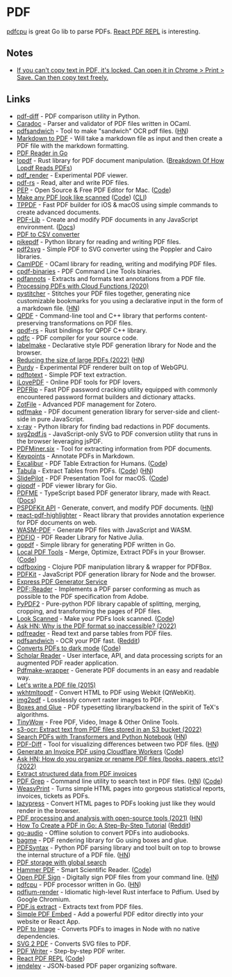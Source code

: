 # PDF

[pdfcpu](https://github.com/pdfcpu/pdfcpu) is great Go lib to parse PDFs. [React PDF REPL](https://react-pdf-repl.vercel.app/) is interesting.

## Notes

- [If you can't copy text in PDF, it's locked. Can open it in Chrome > Print > Save. Can then copy text freely.](https://superuser.com/questions/47462/cant-copy-text-from-a-pdf-file)

## Links

- [pdf-diff](https://github.com/JoshData/pdf-diff) - PDF comparison utility in Python.
- [Caradoc](https://github.com/caradoc-org/caradoc) - Parser and validator of PDF files written in OCaml.
- [pdfsandwich](http://www.tobias-elze.de/pdfsandwich/) - Tool to make "sandwich" OCR pdf files. ([HN](https://news.ycombinator.com/item?id=29124994))
- [Markdown to PDF](https://github.com/arnabsen1729/md2pdf) - Will take a markdown file as input and then create a PDF file with the markdown formatting.
- [PDF Reader in Go](https://github.com/ledongthuc/pdf)
- [lopdf](https://github.com/J-F-Liu/lopdf) - Rust library for PDF document manipulation. ([Breakdown Of How Lopdf Reads PDFs](https://martyjon.es/2021/05/08/A-breakdown-of-how-lopdf-reads-PDFs.html))
- [pdf_render](https://github.com/pdf-rs/pdf_render) - Experimental PDF viewer.
- [pdf-rs](https://github.com/pdf-rs/pdf) - Read, alter and write PDF files.
- [PEP](https://macpep.org/) - Open Source & Free PDF Editor for Mac. ([Code](https://github.com/orklann/PEP))
- [Make any PDF look like scanned](https://www.scanyourpdf.com/) ([Code](https://github.com/baicunko/scanyourpdf)) ([CLI](https://github.com/apurvmishra99/pdf-to-scan))
- [TPPDF](https://github.com/techprimate/TPPDF) - Fast PDF builder for iOS & macOS using simple commands to create advanced documents.
- [PDF-Lib](https://github.com/Hopding/pdf-lib) - Create and modify PDF documents in any JavaScript environment. ([Docs](https://pdf-lib.js.org/))
- [PDF to CSV converter](https://github.com/SahilChoudhary22/pdf2csv-converter)
- [pikepdf](https://github.com/pikepdf/pikepdf) - Python library for reading and writing PDF files.
- [pdf2svg](https://github.com/dawbarton/pdf2svg) - Simple PDF to SVG converter using the Poppler and Cairo libraries.
- [CamlPDF](https://github.com/johnwhitington/camlpdf) - OCaml library for reading, writing and modifying PDF files.
- [cpdf-binaries](https://github.com/coherentgraphics/cpdf-binaries) - PDF Command Line Tools binaries.
- [pdfannots](https://github.com/0xabu/pdfannots) - Extracts and formats text annotations from a PDF file.
- [Processing PDFs with Cloud Functions (2020)](https://lukasschwab.me/blog/gen/cloud-function-pdf-processing.html)
- [pystitcher](https://github.com/captn3m0/pystitcher) - Stitches your PDF files together, generating nice customizable bookmarks for you using a declarative input in the form of a markdown file. ([HN](https://news.ycombinator.com/item?id=29738723))
- [QPDF](https://github.com/qpdf/qpdf) - Command-line tool and C++ library that performs content-preserving transformations on PDF files.
- [qpdf-rs](https://github.com/ancwrd1/qpdf-rs) - Rust bindings for QPDF C++ library.
- [pdfc](https://github.com/sachinraja/pdfc) - PDF compiler for your source code.
- [labelmake](https://github.com/hand-dot/labelmake) - Declarative style PDF generation library for Node and the browser.
- [Reducing the size of large PDFs (2022)](https://leancrew.com/all-this/2022/01/reducing-the-size-of-large-pdfs/) ([HN](https://news.ycombinator.com/item?id=30137127))
- [Purdy](https://github.com/murtyjones/purdy) - Experimental PDF renderer built on top of WebGPU.
- [pdftotext](https://github.com/jalan/pdftotext) - Simple PDF text extraction.
- [iLovePDF](https://www.ilovepdf.com/) - Online PDF tools for PDF lovers.
- [PDFRip](https://github.com/mufeedvh/pdfrip) - Fast PDF password cracking utility equipped with commonly encountered password format builders and dictionary attacks.
- [ZotFile](https://github.com/jlegewie/zotfile) - Advanced PDF management for Zotero.
- [pdfmake](https://github.com/bpampuch/pdfmake) - PDF document generation library for server-side and client-side in pure JavaScript.
- [x-ray](https://github.com/freelawproject/x-ray) - Python library for finding bad redactions in PDF documents.
- [svg2pdf.js](https://github.com/yWorks/svg2pdf.js) - JavaScript-only SVG to PDF conversion utility that runs in the browser leveraging jsPDF.
- [PDFMiner.six](https://github.com/pdfminer/pdfminer.six) - Tool for extracting information from PDF documents.
- [Keypoints](https://keypoints.app/) - Annotate PDFs in Markdown.
- [Excalibur](https://excalibur-py.readthedocs.io/en/master/) - PDF Table Extraction for Humans. ([Code](https://github.com/camelot-dev/excalibur))
- [Tabula](https://tabula.technology/) - Extract Tables from PDFs. ([Code](https://github.com/tabulapdf/tabula)) ([HN](https://news.ycombinator.com/item?id=30475784))
- [SlidePilot](https://slidepilotapp.com/en/) - PDF Presentation Tool for macOS. ([Code](https://github.com/SlidePilot/SlidePilot-macOS))
- [giopdf](https://github.com/andybalholm/giopdf) - PDF viewer library for Gio.
- [PDFME](https://github.com/pdfme/pdfme) - TypeScript based PDF generator library, made with React. ([Docs](https://pdfme.com/docs/getting-started))
- [PSPDFKit API](https://pspdfkit.com/api/) - Generate, convert, and modify PDF documents. ([HN](https://news.ycombinator.com/item?id=30709524))
- [react-pdf-highlighter](https://github.com/agentcooper/react-pdf-highlighter) - React library that provides annotation experience for PDF documents on web.
- [WASM-PDF](https://github.com/jussiniinikoski/wasm-pdf) - Generate PDF files with JavaScript and WASM.
- [PDFIO](https://github.com/sambitdash/PDFIO.jl) - PDF Reader Library for Native Julia.
- [gopdf](https://github.com/signintech/gopdf) - Simple library for generating PDF written in Go.
- [Local PDF Tools](https://localpdf.tech/) - Merge, Optimize, Extract PDFs in your Browser. ([Code](https://github.com/jufabeck2202/localpdfmerger))
- [pdfboxing](https://github.com/dotemacs/pdfboxing) - Clojure PDF manipulation library & wrapper for PDFBox.
- [PDFKit](https://github.com/foliojs/pdfkit) - JavaScript PDF generation library for Node and the browser.
- [Express PDF Generator Service](https://github.com/isneezy/pdf-generator-service)
- [PDF::Reader](https://github.com/yob/pdf-reader) - Implements a PDF parser conforming as much as possible to the PDF specification from Adobe.
- [PyPDF2](https://github.com/py-pdf/PyPDF2) - Pure-python PDF library capable of splitting, merging, cropping, and transforming the pages of PDF files.
- [Look Scanned](https://lookscanned.io/) - Make your PDFs look scanned. ([Code](https://github.com/rwv/lookscanned.io))
- [Ask HN: Why is the PDF format so inaccessible? (2022)](https://news.ycombinator.com/item?id=31266661)
- [pdfreader](https://github.com/adrienjoly/npm-pdfreader) - Read text and parse tables from PDF files.
- [pdfsandwich](http://www.tobias-elze.de/pdfsandwich/) - OCR your PDF fast. ([Reddit](https://www.reddit.com/r/linux/comments/ukjocu/if_you_want_to_ocr_your_pdf_the_fastest_easiest/))
- [Converts PDFs to dark mode](https://dark-mode-pdf.portals.sh/) ([Code](https://github.com/jc9108/dark-mode-pdf))
- [Scholar Reader](https://github.com/allenai/scholarphi) - User interface, API, and data processing scripts for an augmented PDF reader application.
- [Pdfmake-wrapper](https://github.com/Lugriz/pdfmake-wrapper) - Generate PDF documents in an easy and readable way.
- [Let's write a PDF file (2015)](https://speakerdeck.com/ange/lets-write-a-pdf-file)
- [wkhtmltopdf](https://github.com/wkhtmltopdf/wkhtmltopdf) - Convert HTML to PDF using Webkit (QtWebKit).
- [img2pdf](https://github.com/myollie/img2pdf) - Losslessly convert raster images to PDF.
- [Boxes and Glue](https://github.com/speedata/boxesandglue) - PDF typesetting library/backend in the spirit of TeX's algorithms.
- [TinyWow](https://tinywow.com/) - Free PDF, Video, Image & Other Online Tools.
- [s3-ocr: Extract text from PDF files stored in an S3 bucket (2022)](https://simonwillison.net/2022/Jun/30/s3-ocr/)
- [Search PDFs with Transformers and Python Notebook](https://colab.research.google.com/github/jina-ai/workshops/blob/main/pdf_search/pdf_search.ipynb) ([HN](https://news.ycombinator.com/item?id=32224542))
- [PDF-Diff](https://github.com/serhack/pdf-diff) - Tool for visualizing differences between two PDF files. ([HN](https://news.ycombinator.com/item?id=32353479))
- [Generate an Invoice PDF using Cloudflare Workers](https://generate.invoice.workers.dev/) ([Code](https://github.com/adamschwartz/generate.invoice.workers.dev))
- [Ask HN: How do you organize or rename PDF files (books, papers, etc)? (2022)](https://news.ycombinator.com/item?id=32565059)
- [Extract structured data from PDF invoices](https://github.com/invoice-x/invoice2data)
- [PDF Grep](https://pdfgrep.org/) - Command line utility to search text in PDF files. ([HN](https://news.ycombinator.com/item?id=32971748)) ([Code](https://gitlab.com/pdfgrep/pdfgrep))
- [WeasyPrint](https://github.com/Kozea/WeasyPrint) - Turns simple HTML pages into gorgeous statistical reports, invoices, tickets as PDFs.
- [lazypress](https://github.com/alexferrari88/lazypress) - Convert HTML pages to PDFs looking just like they would render in the browser.
- [PDF processing and analysis with open-source tools (2021)](https://www.bitsgalore.org/2021/09/06/pdf-processing-and-analysis-with-open-source-tools) ([HN](https://news.ycombinator.com/item?id=33145498))
- [How To Create a PDF in Go: A Step-By-Step Tutorial](https://medium.com/the-godev-corner/how-to-create-a-pdf-in-go-157355429a94) ([Reddit](https://www.reddit.com/r/golang/comments/y2sz1f/how_to_create_a_pdf_in_go_a_stepbystep_tutorial/))
- [go-audio](https://github.com/Harry-027/go-audio) - Offline solution to convert PDFs into audiobooks.
- [bagme](https://github.com/speedata/bagme) - PDF rendering library for Go using boxes and glue.
- [PDFSyntax](https://github.com/desgeeko/pdfsyntax) - Python PDF parsing library and tool built on top to browse the internal structure of a PDF file. ([HN](https://news.ycombinator.com/item?id=33646951))
- [PDF storage with global search](https://github.com/ire4ever1190/tsuil)
- [Hammer PDF](https://pdf.hammerscholar.net/) - Smart Scientific Reader. ([Code](https://github.com/HammerPDF/Smart-Scientific-Reader))
- [Open PDF Sign](https://github.com/open-pdf-sign/open-pdf-sign) - Digitally sign PDF files from your command line. ([HN](https://news.ycombinator.com/item?id=34051652))
- [pdfcpu](https://github.com/pdfcpu/pdfcpu) - PDF processor written in Go. ([HN](https://news.ycombinator.com/item?id=34104946))
- [pdfium-render](https://github.com/ajrcarey/pdfium-render) - Idiomatic high-level Rust interface to Pdfium. Used by Google Chromium.
- [PDF.js extract](https://github.com/ffalt/pdf.js-extract) - Extracts text from PDF files.
- [Simple PDF Embed](https://github.com/bendersej/simplepdf-embed) - Add a powerful PDF editor directly into your website or React App.
- [PDF to Image](https://github.com/k-yle/pdf-to-img) - Converts PDFs to images in Node with no native dependencies.
- [SVG 2 PDF](https://github.com/typst/svg2pdf) - Converts SVG files to PDF.
- [PDF Writer](https://github.com/typst/pdf-writer) - Step-by-step PDF writer.
- [React PDF REPL](https://react-pdf-repl.vercel.app/) ([Code](https://github.com/jeetiss/react-pdf-repl))
- [jendeley](https://github.com/akawashiro/jendeley) - JSON-based PDF paper organizing software.
